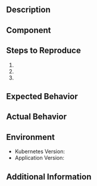 ## Description
<!-- Describe the bug you're experiencing -->

## Component
<!-- Which component/application is affected? (e.g., Authentik, Traefik, Infisical, etc.) -->

## Steps to Reproduce
1. 
2. 
3. 

## Expected Behavior
<!-- What did you expect to happen? -->

## Actual Behavior
<!-- What actually happened? -->

## Environment
- Kubernetes Version: 
- Application Version:

## Additional Information
<!-- Any logs, screenshots, or other relevant information --> 
